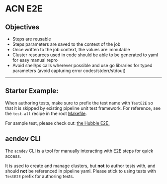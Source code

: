 # ACN E2E

## Objectives
- Steps are reusable
- Steps parameters are saved to the context of the job
- Once written to the job context, the values are immutable
- Cluster resources used in code should be able to be generated to yaml for easy manual repro
- Avoid shell/ps calls wherever possible and use go libraries for typed parameters (avoid capturing error codes/stderr/stdout)

---
## Starter Example:

When authoring tests, make sure to prefix the test name with `TestE2E` so that it is skipped by existing pipeline unit test framework.
For reference, see the `test-all` recipe in the root [Makefile](../../Makefile).


For sample test, please check out:
[the Hubble E2E.](./scenarios/hubble/index_test.go)


## acndev CLI

The `acndev` CLI is a tool for manually interacting with E2E steps for quick access. 

It is used to create and manage clusters, but **not** to author tests with, and should **not** be referenced in pipeline yaml. Please stick to using tests with `TestE2E` prefix for authoring tests.
